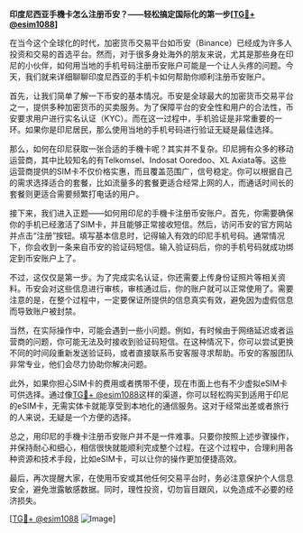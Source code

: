 **印度尼西亚手機卡怎么注册币安？——轻松搞定国际化的第一步[[TG💪+ @esim1088](https://t.me/s/esim1088)]**

在当今这个全球化的时代，加密货币交易平台如币安（Binance）已经成为许多人投资和交易的首选平台。然而，对于很多身处海外的朋友来说，尤其是那些身在印尼的小伙伴，如何用当地的手机号码注册币安账户可能是一个让人头疼的问题。今天，我们就来详细聊聊印度尼西亚的手机卡如何帮助你顺利注册币安账户。

首先，让我们简单了解一下币安的基本情况。币安是全球最大的加密货币交易平台之一，提供多种加密货币的买卖服务。为了保障平台的安全性和用户的合法性，币安要求用户进行实名认证（KYC）。而在这一过程中，手机验证是非常重要的一环。如果你是印尼居民，那么使用当地的手机号码进行验证无疑是最佳选择。

那么，如何在印尼获取一张合适的手機卡呢？其实并不复杂。印尼拥有众多的移动运营商，其中比较知名的有Telkomsel、Indosat Ooredoo、XL Axiata等。这些运营商提供的SIM卡不仅价格实惠，而且覆盖范围广，信号稳定。你可以根据自己的需求选择适合的套餐，比如流量多的套餐更适合经常上网的人，而通话时间长的套餐则更适合需要频繁打电话的用户。

接下来，我们进入正题——如何用印尼的手機卡注册币安账户。首先，你需要确保你的手机已经激活了SIM卡，并且能够正常接收短信。然后，访问币安的官方网站并点击“注册”按钮。填写基本信息时，记得输入有效的印尼手机号码。通常情况下，你会收到一条来自币安的验证码短信。输入验证码后，你的手机号码就成功绑定到币安账户上了。

不过，这仅仅是第一步。为了完成实名认证，你还需要上传身份证照片等相关资料。币安会对这些信息进行审核，审核通过后，你的账户就可以正常使用了。需要注意的是，在整个过程中，一定要保证所提供的信息真实有效，避免因为虚假信息而导致账户被封禁。

当然，在实际操作中，可能会遇到一些小问题。例如，有时候由于网络延迟或者运营商的问题，你可能无法及时接收到验证码短信。在这种情况下，你可以尝试更换不同的时间段重新发送验证码，或者直接联系币安客服寻求帮助。币安的客服团队非常专业，他们会尽力协助你解决问题。

此外，如果你担心SIM卡的费用或者携带不便，现在市面上也有不少虚拟eSIM卡可供选择。通过像[TG💪+ @esim1088](https://t.me/s/esim1088)这样的渠道，你可以轻松购买到适用于印尼的eSIM卡，无需实体卡就能享受到本地化的通信服务。这对于经常出差或者旅行的人来说，无疑是一个方便的选择。

总之，用印尼的手機卡注册币安账户并不是一件难事。只要你按照上述步骤操作，并保持耐心和细心，相信很快就能顺利完成整个过程。在这个过程中，合理利用各种资源和技术手段，比如eSIM卡，可以让你的操作更加便捷高效。

最后，再次提醒大家，在使用币安或其他任何交易平台时，务必注意保护个人信息安全，避免泄露敏感数据。同时，理性投资，切勿盲目跟风，以免造成不必要的经济损失。

[[TG💪+ @esim1088](https://t.me/s/esim1088) ![Image](https://i.postimg.cc/4NQfJmqS/Snipaste-2025-05-13-00-14-12.png)]